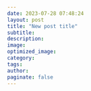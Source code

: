 ```yaml
---
date: 2023-07-28 07:48:24
layout: post
title: "New post title"
subtitle:
description:
image:
optimized_image:
category:
tags:
author:
paginate: false
---
```


